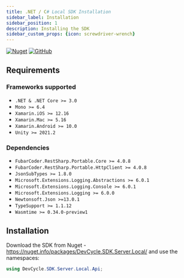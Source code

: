 ```yaml
---
title: .NET / C# Local SDK Installation
sidebar_label: Installation
sidebar_position: 1
description: Installing the SDK
sidebar_custom_props: {icon: screwdriver-wrench}
---
```


[![Nuget](https://badgen.net/nuget/v/DevCycle.SDK.Server.Local)](https://www.nuget.org/packages/DevCycle.SDK.Server.Local/)
[![GitHub](https://img.shields.io/github/stars/devcyclehq/dotnet-server-sdk.svg?style=social&label=Star&maxAge=2592000)](https://github.com/DevCycleHQ/dotnet-server-sdk)

## Requirements

### Frameworks supported
- `.NET & .NET Core >= 3.0`
- `Mono >= 6.4`
- `Xamarin.iOS >= 12.16`
- `Xamarin.Mac >= 5.16`
- `Xamarin.Android >= 10.0`
- `Unity >= 2021.2`

### Dependencies
- `FubarCoder.RestSharp.Portable.Core >= 4.0.8`
- `FubarCoder.RestSharp.Portable.HttpClient >= 4.0.8`
- `JsonSubTypes >= 1.8.0`
- `Microsoft.Extensions.Logging.Abstractions >= 6.0.1`
- `Microsoft.Extensions.Logging.Console >= 6.0.1`
- `Microsoft.Extensions.Logging >= 6.0.0`
- `Newtonsoft.Json >=13.0.1`
- `TypeSupport >= 1.1.12`
- `Wasmtime >= 0.34.0-preview1`


## Installation
Download the SDK from Nuget - https://nuget.info/packages/DevCycle.SDK.Server.Local/
and use the namespaces:
```csharp
using DevCycle.SDK.Server.Local.Api;
```
